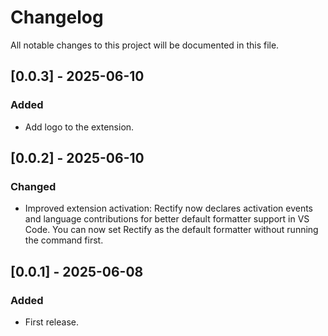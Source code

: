 # Changelog

All notable changes to this project will be documented in this file.

## [0.0.3] - 2025-06-10

### Added

- Add logo to the extension.

## [0.0.2] - 2025-06-10

### Changed

- Improved extension activation: Rectify now declares activation events and language contributions for better default formatter support in VS Code. You can now set Rectify as the default formatter without running the command first.

## [0.0.1] - 2025-06-08

### Added

- First release.
